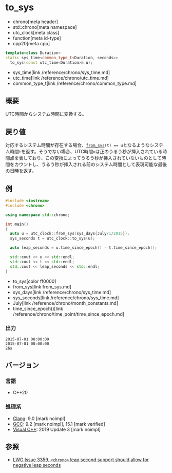 # to_sys
* chrono[meta header]
* std::chrono[meta namespace]
* utc_clock[meta class]
* function[meta id-type]
* cpp20[meta cpp]

```cpp
template<class Duration>
static sys_time<common_type_t<Duration, seconds>>
  to_sys(const utc_time<Duration>& u);
```
* sys_time[link /reference/chrono/sys_time.md]
* utc_time[link /reference/chrono/utc_time.md]
* common_type_t[link /reference/chrono/common_type.md]

## 概要
UTC時間からシステム時間に変換する。


## 戻り値
対応するシステム時間が存在する場合、[`from_sys`](from_sys.md)`(t) == u`となるようなシステム時間`t`を返す。そうでない場合、UTC時間`u`は正のうるう秒が挿入されている時間点を表しており、この変換によってうるう秒が挿入されていないものとして時間をカウントし、うるう秒が挿入される前のシステム時間として表現可能な最後の日時を返す。


## 例
```cpp example
#include <iostream>
#include <chrono>

using namespace std::chrono;

int main()
{
  auto u = utc_clock::from_sys(sys_days{July/1/2015});
  sys_seconds t = utc_clock::to_sys(u);

  auto leap_seconds = u.time_since_epoch() - t.time_since_epoch();

  std::cout << u << std::endl;
  std::cout << t << std::endl;
  std::cout << leap_seconds << std::endl;
}
```
* to_sys[color ff0000]
* from_sys[link from_sys.md]
* sys_days[link /reference/chrono/sys_time.md]
* sys_seconds[link /reference/chrono/sys_time.md]
* July[link /reference/chrono/month_constants.md]
* time_since_epoch()[link /reference/chrono/time_point/time_since_epoch.md]

### 出力
```
2015-07-01 00:00:00
2015-07-01 00:00:00
26s
```

## バージョン
### 言語
- C++20

### 処理系
- [Clang](/implementation.md#clang): 9.0 [mark noimpl]
- [GCC](/implementation.md#gcc): 9.2 [mark noimpl], 15.1 [mark verified]
- [Visual C++](/implementation.md#visual_cpp): 2019 Update 3 [mark noimpl]


## 参照
- [LWG Issue 3359. `<chrono>` leap second support should allow for negative leap seconds](http://www.open-std.org/jtc1/sc22/wg21/docs/papers/2020/p2117r0.html#3359)
